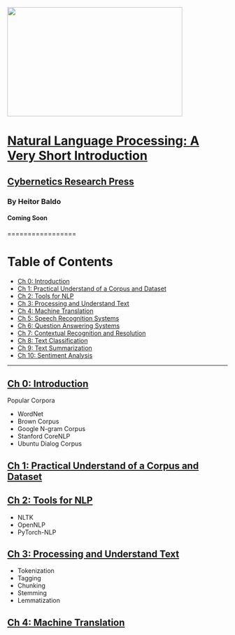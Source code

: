 <img src="" data-canonical-src="" width="400" height="250" />

# [Natural Language Processing: A Very Short Introduction](http://cyberneticsresearch.com/books.html)

## [Cybernetics Research Press](http://cyberneticsresearch.com/books.html)

### By Heitor Baldo

#### Coming Soon

=================


Table of Contents
=================

  * [Ch 0: Introduction](#ch-0-introduction)
  * [Ch 1: Practical Understand of a Corpus and Dataset](#ch-1-practical)
  * [Ch 2: Tools for NLP](#ch-2-tools-for-nlp)
  * [Ch 3: Processing and Understand Text](#ch-2-tools-for-nlp)
  * [Ch 4: Machine Translation](#ch-3-nlp-class)
  * [Ch 5: Speech Recognition Systems](#ch-3-nlp-class)
  * [Ch 6: Question Answering Systems](#ch-3-nlp-class)
  * [Ch 7: Contextual Recognition and Resolution](#ch-3-nlp-class)
  * [Ch 8: Text Classification](#ch-3-nlp-class)
  * [Ch 9: Text Summarization](#ch-3-nlp-class)
  * [Ch 10: Sentiment Analysis](#ch-3-nlp-class)



---

## [Ch 0: Introduction](01_Introduction#ch-1-practical)

Popular Corpora

- WordNet
- Brown Corpus
- Google N-gram Corpus
- Stanford CoreNLP
- Ubuntu Dialog Corpus



## [Ch 1: Practical Understand of a Corpus and Dataset](01_Introduction#ch-1-practical)


## [Ch 2: Tools for NLP](01_Introduction#ch-1-practical)

- NLTK
- OpenNLP
- PyTorch-NLP

## [Ch 3: Processing and Understand Text](01_Introduction#ch-1-practical)

- Tokenization
- Tagging
- Chunking
- Stemming
- Lemmatization




## [Ch 4: Machine Translation](01_Introduction#ch-1-practical)


